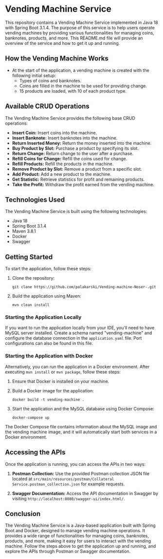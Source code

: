 # Vending Machine Service

This repository contains a Vending Machine Service implemented in Java 18 with Spring Boot 3.1.4. The purpose of this service is to help users operate vending machines by providing various functionalities for managing coins, banknotes, products, and more. This README.md file will provide an overview of the service and how to get it up and running.

## How the Vending Machine Works

- At the start of the application, a vending machine is created with the following initial setup:
    - Types of coins and banknotes.
    - Coins are filled in the machine to be used for providing change.
    - 15 products are loaded, with 10 of each product type.

## Available CRUD Operations

The Vending Machine Service provides the following base CRUD operations:

- **Insert Coin:** Insert coins into the machine.
- **Insert Banknote:** Insert banknotes into the machine.
- **Return Inserted Money:** Return the money inserted into the machine.
- **Buy Product by Slot:** Purchase a product by specifying its slot.
- **Return Change:** Return change to the user after a purchase.
- **Refill Coins for Change:** Refill the coins used for change.
- **Refill Products:** Refill the products in the machine.
- **Remove Product by Slot:** Remove a product from a specific slot.
- **Add Product:** Add a new product to the machine.
- **Get Statistic:** Retrieve statistics for profit and remaining products.
- **Take the Profit:** Withdraw the profit earned from the vending machine.

## Technologies Used

The Vending Machine Service is built using the following technologies:

- Java 18
- Spring Boot 3.1.4
- Maven 3.8.1
- Docker
- Swagger

## Getting Started

To start the application, follow these steps:

1. Clone the repository:
   ```
   git clone https://github.com/palakarski/Vending-machine-Noser-.git
   ```

2. Build the application using Maven:
   ```
   mvn clean install
   ```

### Starting the Application Locally

If you want to run the application locally from your IDE, you'll need to have MySQL server installed. Create a schema named "vending-machine" and configure the database connection in the `application.yaml` file. Port configurations can also be found in this file.

### Starting the Application with Docker

Alternatively, you can run the application in a Docker environment. After executing `mvn install` or `mvn package`, follow these steps:

1. Ensure that Docker is installed on your machine.

2. Build a Docker image for the application:
   ```
   docker build -t vending-machine .
   ```

3. Start the application and the MySQL database using Docker Compose:
   ```
   docker-compose up
   ```

The Docker Compose file contains information about the MySQL image and the vending machine image, and it will automatically start both services in a Docker environment.

## Accessing the APIs

Once the application is running, you can access the APIs in two ways:

1. **Postman Collection:** Use the provided Postman collection JSON file located at `src/main/resources/postman/Collateral Service.postman_collection.json` for example requests.

2. **Swagger Documentation:** Access the API documentation in Swagger by visiting `http://localhost:8080/swagger-ui/index.html/`.

## Conclusion

The Vending Machine Service is a Java-based application built with Spring Boot and Docker, designed to manage vending machine operations. It provides a wide range of functionalities for managing coins, banknotes, products, and more, making it easy for users to interact with the vending machine. Follow the steps above to get the application up and running, and explore the APIs through Postman or Swagger documentation.